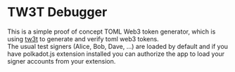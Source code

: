 # TW3T Debugger

This is a simple proof of concept TOML Web3 token generator, which is using [tw3t](https://github.com/hamidra/tw3t) to generate and verify toml web3 tokens.  
The usual test signers (Alice, Bob, Dave, ...) are loaded by default and if you have polkadot.js extension installed you can authorize the app to load your signer accounts from your extension.
